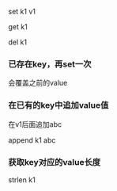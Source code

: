 
set k1 v1

get k1

del k1

### 已存在key，再set一次

会覆盖之前的value

### 在已有的key中追加value值

在v1后面追加abc

append k1 abc 

### 获取key对应的value长度

strlen k1












